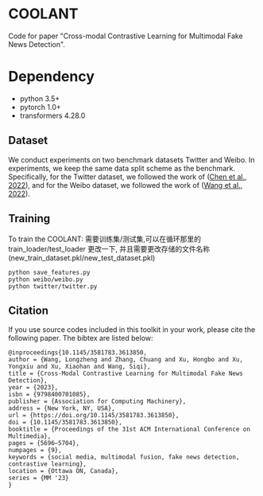 # COOLANT
Code for paper "Cross-modal Contrastive Learning for Multimodal Fake News Detection".

# Dependency
+ python 3.5+
+ pytorch 1.0+
+ transformers 4.28.0

## Dataset
We conduct experiments on two benchmark datasets Twitter and Weibo. In experiments, we keep the same data split scheme as the benchmark. Specifically, for the Twitter dataset, we followed the work of ([Chen et al., 2022](https://github.com/cyxanna/CAFE)), and for the Weibo dataset, we followed the work of ([Wang et al., 2022](https://github.com/yaqingwang/EANN-KDD18)).


## Training
To train the COOLANT:
需要训练集/测试集,可以在循环那里的train_loader/test_loader 更改一下, 并且需要更改存储的文件名称(new_train_dataset.pkl/new_test_dataset.pkl)
```shell script
python save_features.py
python weibo/weibo.py 
python twitter/twitter.py 
```

## Citation
If you use source codes included in this toolkit in your work, please cite the following paper. The bibtex are listed below:
```shell script
@inproceedings{10.1145/3581783.3613850,
author = {Wang, Longzheng and Zhang, Chuang and Xu, Hongbo and Xu, Yongxiu and Xu, Xiaohan and Wang, Siqi},
title = {Cross-Modal Contrastive Learning for Multimodal Fake News Detection},
year = {2023},
isbn = {9798400701085},
publisher = {Association for Computing Machinery},
address = {New York, NY, USA},
url = {https://doi.org/10.1145/3581783.3613850},
doi = {10.1145/3581783.3613850},
booktitle = {Proceedings of the 31st ACM International Conference on Multimedia},
pages = {5696–5704},
numpages = {9},
keywords = {social media, multimodal fusion, fake news detection, contrastive learning},
location = {Ottawa ON, Canada},
series = {MM '23}
}
```
